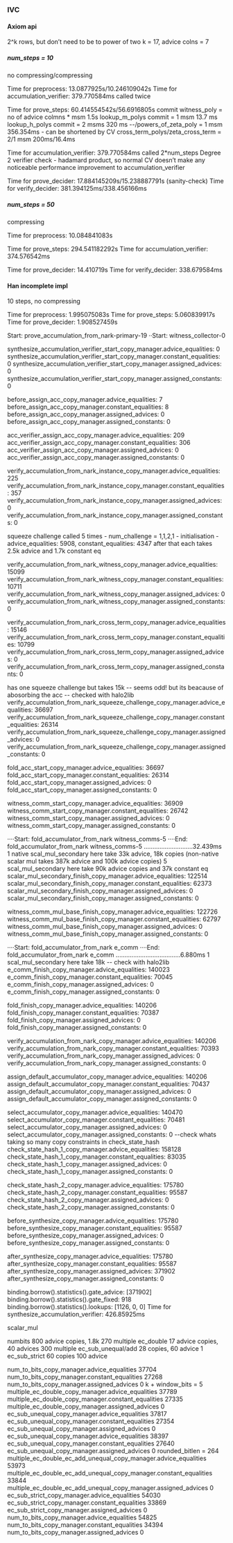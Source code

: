 ### IVC

#### Axiom api
2^k rows, but don’t need to be to power of two
k = 17, advice colns = 7

##### num_steps = 10
no compressing/compressing

Time for preprocess: 13.0877925s/10.246109042s
Time for accumulation_verifier: 379.770584ms called twice

Time for prove_steps: 60.414554542s/56.6916805s
    commit witness_poly      = no of advice colmns * msm 1.5s
    lookup_m_polys commit    = 1 msm   13.7 ms
    lookup_h_polys commit    = 2 msms  320 ms
    --/powers_of_zeta_poly   = 1 msm   356.354ms - can be shortened by CV
    cross_term_polys/zeta_cross_term  = 2/1 msm   200ms/16.4ms


Time for accumulation_verifier: 379.770584ms called 2*num_steps
Degree 2 verifier check - hadamard product, so normal CV doesn’t make any noticeable performance improvement to accumulation_verifier

Time for prove_decider: 17.884145209s/15.238887791s
(sanity-check) Time for verify_decider: 381.394125ms/338.456166ms


##### num_steps = 50
compressing

Time for preprocess: 10.084841083s

Time for prove_steps: 294.541182292s
Time for accumulation_verifier: 374.576542ms

Time for prove_decider: 14.410719s
Time for verify_decider: 338.679584ms



#### Han incomplete impl

10 steps, no compressing

Time for preprocess: 1.995075083s
Time for prove_steps: 5.060839917s
Time for prove_decider: 1.908527459s


Start:   prove_accumulation_from_nark-primary-19
··Start:   witness_collector-0

synthesize_accumulation_verifier_start_copy_manager.advice_equalities: 0
synthesize_accumulation_verifier_start_copy_manager.constant_equalities: 0
synthesize_accumulation_verifier_start_copy_manager.assigned_advices: 0
synthesize_accumulation_verifier_start_copy_manager.assigned_constants: 0

before_assign_acc_copy_manager.advice_equalities: 7
before_assign_acc_copy_manager.constant_equalities: 8
before_assign_acc_copy_manager.assigned_advices: 0
before_assign_acc_copy_manager.assigned_constants: 0

acc_verifier_assign_acc_copy_manager.advice_equalities: 209
acc_verifier_assign_acc_copy_manager.constant_equalities: 306
acc_verifier_assign_acc_copy_manager.assigned_advices: 0
acc_verifier_assign_acc_copy_manager.assigned_constants: 0

verify_accumulation_from_nark_instance_copy_manager.advice_equalities: 225
verify_accumulation_from_nark_instance_copy_manager.constant_equalities: 357
verify_accumulation_from_nark_instance_copy_manager.assigned_advices: 0
verify_accumulation_from_nark_instance_copy_manager.assigned_constants: 0

squeeze challenge called 5 times - num_challenge = 1,1,2,1 - 
initialisation - 
    advice_equalities: 5908,
    constant_equalities: 4347
after that each takes 2.5k advice and 1.7k constant eq

verify_accumulation_from_nark_witness_copy_manager.advice_equalities: 15099
verify_accumulation_from_nark_witness_copy_manager.constant_equalities: 10711
verify_accumulation_from_nark_witness_copy_manager.assigned_advices: 0
verify_accumulation_from_nark_witness_copy_manager.assigned_constants: 0


verify_accumulation_from_nark_cross_term_copy_manager.advice_equalities: 15146
verify_accumulation_from_nark_cross_term_copy_manager.constant_equalities: 10799
verify_accumulation_from_nark_cross_term_copy_manager.assigned_advices: 0
verify_accumulation_from_nark_cross_term_copy_manager.assigned_constants: 0

has one squeeze challenge but takes 15k -- seems odd! but its beacause of abosorbing the acc -- checked with halo2lib
verify_accumulation_from_nark_squeeze_challenge_copy_manager.advice_equalities: 36697
verify_accumulation_from_nark_squeeze_challenge_copy_manager.constant_equalities: 26314
verify_accumulation_from_nark_squeeze_challenge_copy_manager.assigned_advices: 0
verify_accumulation_from_nark_squeeze_challenge_copy_manager.assigned_constants: 0

fold_acc_start_copy_manager.advice_equalities: 36697
fold_acc_start_copy_manager.constant_equalities: 26314
fold_acc_start_copy_manager.assigned_advices: 0
fold_acc_start_copy_manager.assigned_constants: 0

witness_comm_start_copy_manager.advice_equalities: 36909
witness_comm_start_copy_manager.constant_equalities: 26742
witness_comm_start_copy_manager.assigned_advices: 0
witness_comm_start_copy_manager.assigned_constants: 0

····Start:   fold_accumulator_from_nark witness_comms-5
····End:     fold_accumulator_from_nark witness_comms-5 ............................32.439ms
1 native scal_mul_secondary here take 33k advice, 18k copies (non-native scalar mul takes 387k advice and 100k advice copies)
5 scal_mul_secondary here take 90k advice copies and 37k constant eq
scalar_mul_secondary_finish_copy_manager.advice_equalities: 122514
scalar_mul_secondary_finish_copy_manager.constant_equalities: 62373
scalar_mul_secondary_finish_copy_manager.assigned_advices: 0
scalar_mul_secondary_finish_copy_manager.assigned_constants: 0

witness_comm_mul_base_finish_copy_manager.advice_equalities: 122726
witness_comm_mul_base_finish_copy_manager.constant_equalities: 62797
witness_comm_mul_base_finish_copy_manager.assigned_advices: 0
witness_comm_mul_base_finish_copy_manager.assigned_constants: 0

····Start:   fold_accumulator_from_nark e_comm
····End:     fold_accumulator_from_nark e_comm .....................................6.880ms
1 scal_mul_secondary here take 18k -- check with halo2lib
e_comm_finish_copy_manager.advice_equalities: 140023
e_comm_finish_copy_manager.constant_equalities: 70045
e_comm_finish_copy_manager.assigned_advices: 0
e_comm_finish_copy_manager.assigned_constants: 0

fold_finish_copy_manager.advice_equalities: 140206
fold_finish_copy_manager.constant_equalities: 70387
fold_finish_copy_manager.assigned_advices: 0
fold_finish_copy_manager.assigned_constants: 0

verify_accumulation_from_nark_copy_manager.advice_equalities: 140206
verify_accumulation_from_nark_copy_manager.constant_equalities: 70393
verify_accumulation_from_nark_copy_manager.assigned_advices: 0
verify_accumulation_from_nark_copy_manager.assigned_constants: 0

assign_default_accumulator_copy_manager.advice_equalities: 140206
assign_default_accumulator_copy_manager.constant_equalities: 70437
assign_default_accumulator_copy_manager.assigned_advices: 0
assign_default_accumulator_copy_manager.assigned_constants: 0

select_accumulator_copy_manager.advice_equalities: 140470
select_accumulator_copy_manager.constant_equalities: 70481
select_accumulator_copy_manager.assigned_advices: 0
select_accumulator_copy_manager.assigned_constants: 0
--check whats taking so many copy constraints in check_state_hash
check_state_hash_1_copy_manager.advice_equalities: 158128
check_state_hash_1_copy_manager.constant_equalities: 83035
check_state_hash_1_copy_manager.assigned_advices: 0
check_state_hash_1_copy_manager.assigned_constants: 0

check_state_hash_2_copy_manager.advice_equalities: 175780
check_state_hash_2_copy_manager.constant_equalities: 95587
check_state_hash_2_copy_manager.assigned_advices: 0
check_state_hash_2_copy_manager.assigned_constants: 0

before_synthesize_copy_manager.advice_equalities: 175780
before_synthesize_copy_manager.constant_equalities: 95587
before_synthesize_copy_manager.assigned_advices: 0
before_synthesize_copy_manager.assigned_constants: 0

after_synthesize_copy_manager.advice_equalities: 175780
after_synthesize_copy_manager.constant_equalities: 95587
after_synthesize_copy_manager.assigned_advices: 371902
after_synthesize_copy_manager.assigned_constants: 0

binding.borrow().statistics().gate_advice: [371902]
binding.borrow().statistics().gate_fixed: 918
binding.borrow().statistics().lookups: [1126, 0, 0]
Time for synthesize_accumulation_verifier: 426.85925ms


scalar_mul 

numbits 800 advice copies, 1.8k
270 multiple ec_double 17 advice copies, 40 advices
300 multiple ec_sub_unequal/add 28 copies, 60 advice
1 ec_sub_strict 60 copies 100 advice

num_to_bits_copy_manager.advice_equalities 37704
num_to_bits_copy_manager.constant_equalities 27268
num_to_bits_copy_manager.assigned_advices 0
k + window_bits = 5
multiple_ec_double_copy_manager.advice_equalities 37789
multiple_ec_double_copy_manager.constant_equalities 27335
multiple_ec_double_copy_manager.assigned_advices 0
ec_sub_unequal_copy_manager.advice_equalities 37817
ec_sub_unequal_copy_manager.constant_equalities 27354
ec_sub_unequal_copy_manager.assigned_advices 0
ec_sub_unequal_copy_manager.advice_equalities 38397
ec_sub_unequal_copy_manager.constant_equalities 27640
ec_sub_unequal_copy_manager.assigned_advices 0
rounded_bitlen = 264
multiple_ec_double_ec_add_unequal_copy_manager.advice_equalities 53973
multiple_ec_double_ec_add_unequal_copy_manager.constant_equalities 33844
multiple_ec_double_ec_add_unequal_copy_manager.assigned_advices 0
ec_sub_strict_copy_manager.advice_equalities 54030
ec_sub_strict_copy_manager.constant_equalities 33869
ec_sub_strict_copy_manager.assigned_advices 0
num_to_bits_copy_manager.advice_equalities 54825
num_to_bits_copy_manager.constant_equalities 34394
num_to_bits_copy_manager.assigned_advices 0